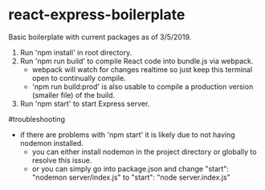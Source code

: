 # react-express-boilerplate

Basic boilerplate with current packages as of 3/5/2019.

1.  Run 'npm install' in root directory.
2.  Run 'npm run build' to compile React code into bundle.js via webpack.
    * webpack will watch for changes realtime so just keep this terminal open to continually compile.
    * 'npm run build:prod' is also usable to compile a production version (smaller file) of the build.
3.  Run 'npm start' to start Express server.



#troubleshooting

* if there are problems with 'npm start' it is likely due to not having nodemon installed.
    * you can either install nodemon in the project directory or globally to resolve this issue.
    * or you can simply go into package.json and change "start": "nodemon server/index.js" to "start": "node server.index.js" 